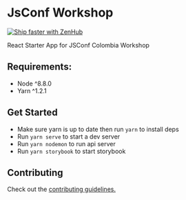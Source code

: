 # JsConf Workshop

[![Ship faster with ZenHub](https://raw.githubusercontent.com/ZenHubIO/support/master/zenhub-badge.png)](https://zenhub.com)

React Starter App for JSConf Colombia Workshop

## Requirements:

- Node ^8.8.0
- Yarn ^1.2.1

## Get Started

- Make sure yarn is up to date then run `yarn` to install deps
- Run `yarn serve` to start a dev server
- Run `yarn nodemon` to run api server
- Run `yarn storybook` to start storybook

## Contributing

Check out the [contributing guidelines.](.github/CONTRIBUTING.md)
